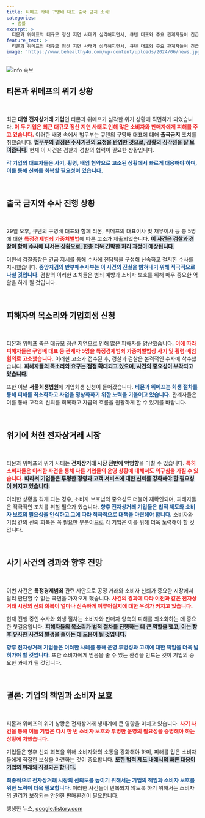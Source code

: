 ```yaml
---
title: 티메프 사태 구영배 대표 출국 금지 소식!
categories:
  - 법률
excerpt: >
  티몬과 위메프의 대규모 정산 지연 사태가 심각해지면서, 큐텐 대표와 주요 관계자들이 긴급 출국 금지 조치를 받았다. 검찰이 특수수사팀을 꾸려 신속히 수사에 착수하며, 두 기업은 기업회생을 신청했다. 소비자 피해 최소화가 급선무다!
feature_text: >
  티몬과 위메프의 대규모 정산 지연 사태가 심각해지면서, 큐텐 대표와 주요 관계자들이 긴급 출국 금지 조치를 받았다. 검찰이 특수수사팀을 꾸려 신속히 수사에 착수하며, 두 기업은 기업회생을 신청했다. 소비자 피해 최소화가 급선무다!
image: 'https://www.behealthy4u.com/wp-content/uploads/2024/06/news.jpg'
---
```


<p><img src="https://www.behealthy4u.com/wp-content/uploads/2024/06/news.jpg" alt="info 속보" /></p>

<h2 data-ke-size="size26">티몬과 위메프의 위기 상황</h2>

<p data-ke-size="size16">&nbsp;</p>  

<p>최근 <strong>대형 전자상거래 기업</strong>인 티몬과 위메프가 심각한 위기 상황에 직면하게 되었습니다. <b><span style="color: #ee2323;">이 두 기업은 최근 대규모 정산 지연 사태로 인해 많은 소비자와 판매자에게 피해를 주고 있습니다.</span></b> 이러한 배경 속에서 법무부는 큐텐의 구영배 대표에 대해 <strong>출국금지</strong> 조치를 취했습니다. <b><span style="background-color: #21538527;">법무부의 결정은 수사기관의 요청을 반영한 것으로, 상황의 심각성을 잘 보여줍니다.</span></b> 현재 이 사건은 검찰과 경찰의 협력이 필요한 상황입니다. </p>

<p><b><span style="color: #1a5490;">각 기업의 대표자들은 사기, 횡령, 배임 혐약으로 고소된 상황에서 빠르게 대응해야 하며, 이를 통해 신뢰를 회복할 필요성이 있습니다.</span></b>     </p>

<p data-ke-size="size16">&nbsp;</p>  

<h2 data-ke-size="size26">출국 금지와 수사 진행 상황</h2>

<p data-ke-size="size16">&nbsp;</p>  

<p>29일 오후, 큐텐의 구영배 대표와 함께 티몬, 위메프의 대표이사 및 재무이사 등 총 5명에 대한 <b><span style="color: #ee2323;">특정경제범죄 가중처벌법</span></b>에 따른 고소가 제출되었습니다. <b><span style="background-color: #21538527;">이 사건은 검찰과 경찰이 함께 수사에 나서는 상황으로, 한층 더욱 긴박한 처리 과정이 예상됩니다.</span></b>  </p>

<p>이원석 검찰총장은 긴급 지시를 통해 수사에 전담팀을 구성해 신속하고 철저한 수사를 지시했습니다. <b><span style="color: #1a5490;">중앙지검의 반부패수사부는 이 사건의 진실을 밝혀내기 위해 적극적으로 나설 것입니다.</span></b> 검찰의 이러한 조치들은 범죄 예방과 소비자 보호를 위해 매우 중요한 역할을 하게 될 것입니다.</p>

<p data-ke-size="size16">&nbsp;</p>  

<h2 data-ke-size="size26">피해자의 목소리와 기업회생 신청</h2>

<p data-ke-size="size16">&nbsp;</p>  

<p>티몬과 위메프 측은 대규모 정산 지연으로 인해 많은 피해자를 양산했습니다. <b><span style="color: #ee2323;">이에 따라 피해자들은 구영배 대표 등 관계자 5명을 특정경제범죄 가중처벌법상 사기 및 횡령·배임 혐의로 고소했습니다.</span></b> 이러한 고소가 접수된 후, 경찰과 검찰은 본격적인 수사에 착수했습니다. <b><span style="background-color: #21538527;">피해자들의 목소리와 요구는 점점 확대되고 있으며, 사건의 중요성이 부각되고 있습니다.</span></b></p>

<p>또한 이날 <strong>서울회생법원</strong>에 기업회생 신청이 들어갔습니다. <b><span style="color: #1a5490;">티몬과 위메프는 회생 절차를 통해 피해를 최소화하고 사업을 정상화하기 위한 노력을 기울이고 있습니다.</span></b> 관계자들은 이를 통해 고객의 신뢰를 회복하고 자금의 흐름을 원활하게 할 수 있기를 바랍니다.</p>

<p data-ke-size="size16">&nbsp;</p>  

<h2 data-ke-size="size26">위기에 처한 전자상거래 시장</h2>

<p data-ke-size="size16">&nbsp;</p>  

<p>티몬과 위메프의 위기 사태는 <strong>전자상거래 시장 전반에 악영향</strong>을 미칠 수 있습니다. <b><span style="color: #ee2323;">특히 소비자들은 이러한 사건을 통해 다른 기업들의 운영 상황에 대해서도 의구심을 가질 수 있습니다.</span></b> <b><span style="background-color: #21538527;">따라서 기업들은 투명한 경영과 고객 서비스에 대한 신뢰를 강화해야 할 필요성이 커지고 있습니다.</span></b></p>

<p>이러한 상황을 겪게 되는 경우, 소비자 보호법의 중요성도 더불어 재확인되며, 피해자들은 적극적인 조치를 취할 필요가 있습니다. <b><span style="color: #1a5490;">향후 전자상거래 기업들은 법적 제도와 소비자 보호의 필요성을 인식하고 그에 따라 적극적으로 대책을 마련해야 합니다.</span></b> 소비자와 기업 간의 신뢰 회복은 꼭 필요한 부분이므로 각 기업은 이를 위해 더욱 노력해야 할 것입니다. </p>

<p data-ke-size="size16">&nbsp;</p>  

<h2 data-ke-size="size26">사기 사건의 경과와 향후 전망</h2>

<p data-ke-size="size16">&nbsp;</p>  

<p>이번 사건은 <strong>특정경제범죄</strong> 관련 사안으로 공정 거래와 소비자 신뢰가 중요한 시장에서 달리 판단할 수 없는 국면을 가져오게 했습니다. <b><span style="color: #ee2323;">사건의 경과에 따라 이전과 같은 전자상거래 시장의 신뢰 회복이 얼마나 신속하게 이루어질지에 대한 우려가 커지고 있습니다.</span></b> </p>

<p>현재 진행 중인 수사와 회생 절차는 소비자와 판매자 양측의 피해를 최소화하는 데 중요한 첫걸음입니다. <b><span style="background-color: #21538527;">피해자들의 목소리가 법적 절차를 진행하는 데 큰 역할을 했고, 이는 향후 유사한 사건의 발생을 줄이는 데 도움이 될 것입니다.</span></b></p>

<p><b><span style="color: #1a5490;">향후 전자상거래 기업들은 이러한 사례를 통해 운영 투명성과 고객에 대한 책임을 더욱 넓혀가야 할 것입니다.</span></b> 또한 소비자에게 믿음을 줄 수 있는 환경을 만드는 것이 기업의 중요한 과제가 될 것입니다. </p>

<p data-ke-size="size16">&nbsp;</p>  

<h2 data-ke-size="size26">결론: 기업의 책임과 소비자 보호</h2>

<p data-ke-size="size16">&nbsp;</p>  

<p>티몬과 위메프의 위기 상황은 전자상거래 생태계에 큰 영향을 미치고 있습니다. <b><span style="color: #ee2323;">사기 사건을 통해 이들 기업은 다시 한 번 소비자 보호와 투명한 운영의 필요성을 증명해야 하는 상황에 처했습니다.</span></b> </p>

<p>기업들은 향후 신뢰 회복을 위해 소비자와의 소통을 강화해야 하며, 피해를 입은 소비자들에게 적절한 보상을 마련하는 것이 중요합니다. <b><span style="background-color: #21538527;">또한 법적 제도 내에서의 빠른 대응이 기업의 미래와 직결되곤 합니다.</span></b> </p>

<p><b><span style="color: #1a5490;">최종적으로 전자상거래 시장의 신뢰도를 높이기 위해서는 기업의 책임과 소비자 보호를 위한 노력이 더욱 필요합니다.</span></b> 이러한 사건들이 반복되지 않도록 하기 위해서는 소비자의 권리가 보장되는 안전한 판매환경이 필요합니다.</p>
생생한 뉴스, <a href="https://qoogle.tistory.com" rel="dofollow">qoogle.tistory.com</a>


